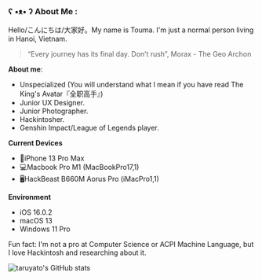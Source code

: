### ʕ •ᴥ• ʔ About Me :
Hello/こんにちは/大家好。My name is Touma. I'm just a normal person living in Hanoi, Vietnam.
> “Every journey has its final day. Don’t rush”, Morax - The Geo Archon

**About me**:
- Unspecialized (You will understand what I mean if you have read The King's Avatar『全职高手』)
- Junior UX Designer.
- Junior Photographer.
- Hackintosher.
- Genshin Impact/League of Legends player.

**Current Devices**
- 📱iPhone 13 Pro Max
- 💻Macbook Pro M1 (MacBookPro17,1)
- 🖥️HackBeast B660M Aorus Pro (iMacPro1,1)

**Environment**
- iOS 16.0.2
- macOS 13
- Windows 11 Pro

Fun fact: I'm not a pro at Computer Science or ACPI Machine Language, but I love Hackintosh and researching about it.

![taruyato's GitHub stats](https://github-readme-stats.vercel.app/api?username=taruyato&theme=tokyonight&hide_border=true&include_all_commits=true&count_private=false)
